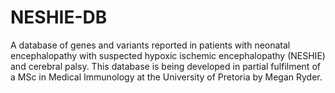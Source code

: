 # NESHIE-DB
A database of genes and variants reported in patients with neonatal encephalopathy with suspected hypoxic ischemic encephalopathy (NESHIE) and cerebral palsy. This database is being developed in partial fulfilment of a MSc in Medical Immunology at the University of Pretoria by Megan Ryder.
